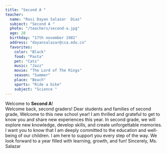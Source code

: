 ```yaml
---
title: "Second A "
teacher:
  name: "Rosi Dayan Salazar  Diaz"
  subject: "Second A "
  photo: "/teachers/second-a.jpg"
  age: 28
  birthday: "17th november 1981"
  address: "dayansalazar@cca.edu.co"
  favorites:
    color: "Black"
    food: "Pasta"
    pet: "Cats"
    music: "Jazz"
    movie: "The Lord of The Rings"
    season: "Summer"
    place: "Beach"
    sports: "Ride a bike"
    subject: "Science "
---
```


Welcome to **Second A**!  
Welcome back, second graders!  Dear students and families of second grade, Welcome to this new school year! I am thrilled and grateful to get to know you and share new experiences this year. In second grade, we will explore new knowledge, develop skills, and create unforgettable memories.  I want you to know that I am deeply committed to the education and well-being of our children. I am here to support you every step of the way. We look forward to a year filled with learning, growth, and fun!   Sincerely, Ms. Salazar
